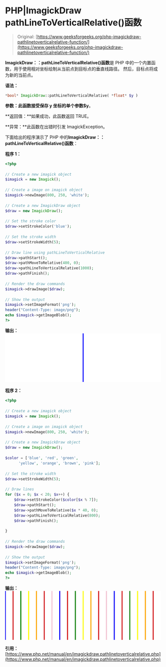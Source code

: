 # PHP|ImagickDraw pathLineToVerticalRelative()函数

> Original: [https://www.geeksforgeeks.org/php-imagickdraw-pathlinetoverticalrelative-function/](https://www.geeksforgeeks.org/php-imagickdraw-pathlinetoverticalrelative-function/)

**ImagickDraw：：pathLineToVerticalRelative()函数**是 PHP 中的一个内置函数，用于使用相对坐标绘制从当前点到目标点的垂直线路径。 然后，目标点将成为新的当前点。

**语法：**

```php
*bool* ImagickDraw::pathLineToVerticalRelative( *float* $y )
```

**参数：**此函数接受保存 y 坐标的单个参数**$y**。

**返回值：**如果成功，此函数返回 TRUE。

**异常：**此函数在出错时引发 ImagickException。

下面给出的程序演示了 PHP 中的**ImagickDraw：：pathLineToVerticalRelative()函数**：

**程序 1：**

```php
<?php

// Create a new imagick object
$imagick = new Imagick();

// Create a image on imagick object
$imagick->newImage(800, 250, 'white');

// Create a new ImagickDraw object
$draw = new ImagickDraw();

// Set the stroke color
$draw->setStrokeColor('blue');

// Set the stroke width
$draw->setStrokeWidth(5);

// Draw line using pathLineToVerticalRelative
$draw->pathStart();
$draw->pathMoveToRelative(400, 0);
$draw->pathLineToVerticalRelative(1000);
$draw->pathFinish();

// Render the draw commands
$imagick->drawImage($draw);

// Show the output
$imagick->setImageFormat('png');
header("Content-Type: image/png");
echo $imagick->getImageBlob();
?>
```

**输出：**
![](img/9bbbc8ce0306f6a1ed26ee082121a1a1.png)

**程序 2：**

```php
<?php

// Create a new imagick object
$imagick = new Imagick();

// Create a image on imagick object
$imagick->newImage(800, 250, 'white');

// Create a new ImagickDraw object
$draw = new ImagickDraw();

$color = ['blue', 'red', 'green',
      'yellow', 'orange', 'brown', 'pink'];

// Set the stroke width
$draw->setStrokeWidth(5);

// Draw lines
for ($x = 0; $x < 20; $x++) {
    $draw->setStrokeColor($color[$x % 7]);
    $draw->pathStart();
    $draw->pathMoveToRelative($x * 40, 0);
    $draw->pathLineToVerticalRelative(800);
    $draw->pathFinish();

}

// Render the draw commands
$imagick->drawImage($draw);

// Show the output
$imagick->setImageFormat('png');
header("Content-Type: image/png");
echo $imagick->getImageBlob();
?>
```

**输出：**
![](img/7031226e3638329ee5b45b11cfa370e6.png)

**引用：**[https://www.php.net/manual/en/imagickdraw.pathlinetoverticalrelative.php](https://www.php.net/manual/en/imagickdraw.pathlinetoverticalrelative.php)